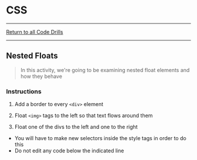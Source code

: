 # CSS

<hr> 

[Return to all Code Drills](../../README.md)

<hr> 

## Nested Floats

> In this activity, we're going to be examining nested float elements and how they behave

### Instructions

1. Add a border to every `<div>` element

2. Float `<img>` tags to the left so that text flows around them

3. Float one of the divs to the left and one to the right
  * You will have to make new selectors inside the style tags in order to do this
  * Do not edit any code below the indicated line
